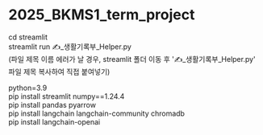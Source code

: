 # 2025_BKMS1_term_project

cd streamlit     
streamlit run ✍️_생활기록부_Helper.py  
(파일 제목 이름 에러가 날 경우, streamlit 폴더 이동 후 '✍️_생활기록부_Helper.py' 파일 제목 복사하여 직접 붙여넣기)  

python=3.9  
pip install streamlit numpy==1.24.4  
pip install pandas pyarrow  
pip install langchain langchain-community chromadb  
pip install langchain-openai  
